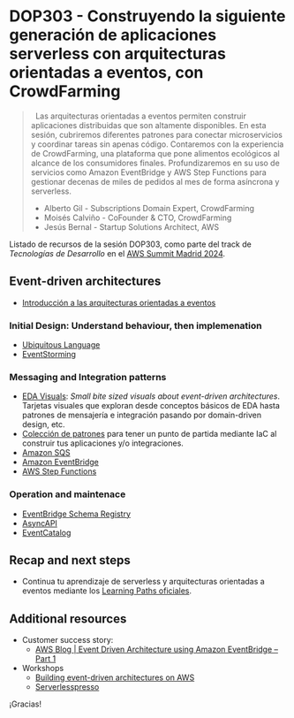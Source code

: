 # DOP303 - Construyendo la siguiente generación de aplicaciones serverless con arquitecturas orientadas a eventos, con CrowdFarming

>&nbsp;
> Las arquitecturas orientadas a eventos permiten construir aplicaciones distribuidas que son altamente disponibles. En esta sesión, cubriremos diferentes patrones para conectar microservicios y coordinar tareas sin apenas código. Contaremos con la experiencia de CrowdFarming, una plataforma que pone alimentos ecológicos al alcance de los consumidores finales. Profundizaremos en su uso de servicios como Amazon EventBridge y AWS Step Functions para gestionar decenas de miles de pedidos al mes de forma asíncrona y serverless.
> - Alberto Gil - Subscriptions Domain Expert, CrowdFarming
>  - Moisés Calviño - CoFounder & CTO, CrowdFarming
>  - Jesús Bernal - Startup Solutions Architect, AWS
>&nbsp;

Listado de recursos de la sesión DOP303, como parte del track de _Tecnologías de Desarrollo_ en el [AWS Summit Madrid 2024](https://aws.amazon.com/es/events/summits/emea/madrid/).

## Event-driven architectures

- [Introducción a las arquitecturas orientadas a eventos](https://serverlessland.com/event-driven-architecture)

### Initial Design: Understand behaviour, then implemenation

- [Ubiquitous Language](https://martinfowler.com/bliki/UbiquitousLanguage.html)
- [EventStorming](https://eda-visuals.boyney.io/visuals/event-storming)

### Messaging and Integration patterns

- [EDA Visuals](https://serverlessland.com/event-driven-architecture/visuals): _Small bite sized visuals about event-driven architectures_. Tarjetas visuales que exploran desde conceptos básicos de EDA hasta patrones de mensajería e integración pasando por domain-driven design, etc.
- [Colección de patrones](https://serverlessland.com/patterns) para tener un punto de partida mediante IaC al construir tus aplicaciones y/o integraciones.
- [Amazon SQS](https://serverlessland.com/sqs)
- [Amazon EventBridge](https://serverlessland.com/eventbridge)
- [AWS Step Functions](https://serverlessland.com/step-functions)

### Operation and maintenace

- [EventBridge Schema Registry](https://docs.aws.amazon.com/eventbridge/latest/userguide/eb-schema.html)
- [AsyncAPI](https://www.asyncapi.com/en)
- [EventCatalog](https://www.eventcatalog.dev/)

## Recap and next steps

- Continua tu aprendizaje de serverless y arquitecturas orientadas a eventos mediante los [Learning Paths oficiales](https://serverlessland.com/learning-serverless).

## Additional resources

- Customer success story:
  - [AWS Blog | Event Driven Architecture using Amazon EventBridge – Part 1](https://aws.amazon.com/blogs/mt/event-driven-architecture-using-amazon-eventbridge/)
- Workshops
  - [Building event-driven architectures on AWS](https://catalog.workshops.aws/building-event-driven-architectures-on-aws/en-US)
  - [Serverlesspresso](https://catalog.us-east-1.prod.workshops.aws/workshops/28e7066a-b0bb-42ad-a0e9-8e8eeeb51133/en-US)

¡Gracias!